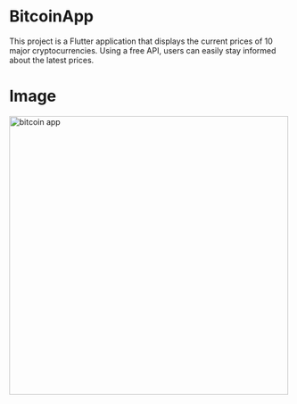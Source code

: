 # BitcoinApp
This project is a Flutter application that displays the current prices of 10 major cryptocurrencies. Using a free API, users can easily stay informed about the latest prices.
# Image
<img src="https://cdn.titrekootah.ir/thumbnail/jiqDxIUh46ro/thcIWBsskibWtGi05U8Jw_OsoV0LwhTn8CMvp_6uEZREJTOH4loqm0BBRG-3h6-_KIxmZZ5vIxGL_aYSR-VrBLpLPYtI7vho/%D8%A8%DB%8C%D8%AA%2B%DA%A9%D9%88%DB%8C%DB%8C%D9%86.jpg" alt="bitcoin app " width="500"/>

